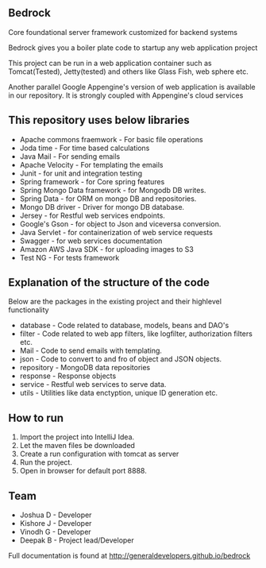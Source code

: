 ## Bedrock

Core foundational server framework customized for backend systems

Bedrock gives you a boiler plate code to startup any web application project

This project can be run in a web application container such as Tomcat(Tested), Jetty(tested) and others like Glass Fish, web sphere etc.

Another parallel Google Appengine's version of web application is available in our repository. It is strongly coupled with Appengine's cloud services

## This repository uses below libraries

* Apache commons fraemwork - For basic file operations
* Joda time - For time based calculations
* Java Mail - For sending emails
* Apache Velocity - For templating the emails
* Junit - for unit and integration testing
* Spring framework - for Core spring features
* Spring Mongo Data framework - for Mongodb DB writes.
* Spring Data - for ORM on mongo DB and repositories.
* Mongo DB driver - Driver for mongo DB database. 
* Jersey - for Restful web services endpoints.
* Google's Gson - for object to Json and viceversa conversion.
* Java Servlet - for containerization of web service requests
* Swagger - for web services documentation
* Amazon AWS Java SDK - for uploading images to S3
* Test NG - For tests framework


## Explanation of the structure of the code 

Below are the packages in the existing project and their highlevel functionality

* database - Code related to database, models, beans and DAO's
* filter - Code related to web app filters, like logfilter, authorization filters etc.
* Mail - Code to send emails with templating.
* json - Code to convert to and fro of object and JSON objects.
* repository - MongoDB data repositories
* response  - Response objects
* service - Restful web services to serve data.
* utils - Utilities like data enctyption,  unique ID generation etc.

## How to run
1. Import the project into IntelliJ Idea.
2. Let the maven files be downloaded
3. Create a run configuration with tomcat as server
4. Run the project. 
5. Open in browser for default port 8888.

## Team
* Joshua D - Developer
* Kishore J - Developer
* Vinodh G - Developer
* Deepak B - Project lead/Developer


Full documentation is found at http://generaldevelopers.github.io/bedrock
